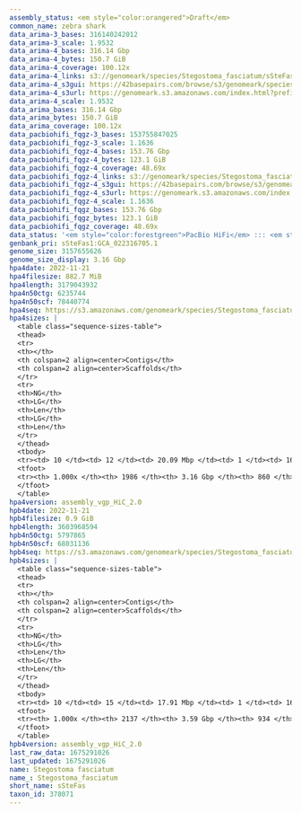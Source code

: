 ```yaml
---
assembly_status: <em style="color:orangered">Draft</em>
common_name: zebra shark
data_arima-3_bases: 316140242012
data_arima-3_scale: 1.9532
data_arima-4_bases: 316.14 Gbp
data_arima-4_bytes: 150.7 GiB
data_arima-4_coverage: 100.12x
data_arima-4_links: s3://genomeark/species/Stegostoma_fasciatum/sSteFas4/genomic_data/arima/<br>
data_arima-4_s3gui: https://42basepairs.com/browse/s3/genomeark/species/Stegostoma_fasciatum/sSteFas4/genomic_data/arima/
data_arima-4_s3url: https://genomeark.s3.amazonaws.com/index.html?prefix=species/Stegostoma_fasciatum/sSteFas4/genomic_data/arima/
data_arima-4_scale: 1.9532
data_arima_bases: 316.14 Gbp
data_arima_bytes: 150.7 GiB
data_arima_coverage: 100.12x
data_pacbiohifi_fqgz-3_bases: 153755847025
data_pacbiohifi_fqgz-3_scale: 1.1636
data_pacbiohifi_fqgz-4_bases: 153.76 Gbp
data_pacbiohifi_fqgz-4_bytes: 123.1 GiB
data_pacbiohifi_fqgz-4_coverage: 48.69x
data_pacbiohifi_fqgz-4_links: s3://genomeark/species/Stegostoma_fasciatum/sSteFas4/genomic_data/pacbio_hifi/<br>
data_pacbiohifi_fqgz-4_s3gui: https://42basepairs.com/browse/s3/genomeark/species/Stegostoma_fasciatum/sSteFas4/genomic_data/pacbio_hifi/
data_pacbiohifi_fqgz-4_s3url: https://genomeark.s3.amazonaws.com/index.html?prefix=species/Stegostoma_fasciatum/sSteFas4/genomic_data/pacbio_hifi/
data_pacbiohifi_fqgz-4_scale: 1.1636
data_pacbiohifi_fqgz_bases: 153.76 Gbp
data_pacbiohifi_fqgz_bytes: 123.1 GiB
data_pacbiohifi_fqgz_coverage: 48.69x
data_status: '<em style="color:forestgreen">PacBio HiFi</em> ::: <em style="color:forestgreen">Arima</em>'
genbank_pri: sSteFas1:GCA_022316705.1
genome_size: 3157655626
genome_size_display: 3.16 Gbp
hpa4date: 2022-11-21
hpa4filesize: 882.7 MiB
hpa4length: 3179043932
hpa4n50ctg: 6235744
hpa4n50scf: 78440774
hpa4seq: https://s3.amazonaws.com/genomeark/species/Stegostoma_fasciatum/sSteFas4/assembly_vgp_HiC_2.0/sSteFas4.HiC.hap1.20221121.fasta.gz
hpa4sizes: |
  <table class="sequence-sizes-table">
  <thead>
  <tr>
  <th></th>
  <th colspan=2 align=center>Contigs</th>
  <th colspan=2 align=center>Scaffolds</th>
  </tr>
  <tr>
  <th>NG</th>
  <th>LG</th>
  <th>Len</th>
  <th>LG</th>
  <th>Len</th>
  </tr>
  </thead>
  <tbody>
  <tr><td> 10 </td><td> 12 </td><td> 20.09 Mbp </td><td> 1 </td><td> 163.09 Mbp </td></tr>  <tr><td> 20 </td><td> 31 </td><td> 15.30 Mbp </td><td> 4 </td><td> 130.64 Mbp </td></tr>  <tr><td> 30 </td><td> 56 </td><td> 10.71 Mbp </td><td> 6 </td><td> 108.38 Mbp </td></tr>  <tr><td> 40 </td><td> 90 </td><td> 8.21 Mbp </td><td> 9 </td><td> 96.42 Mbp </td></tr>  <tr style="background-color:#cccccc;"><td> 50 </td><td> 133 </td><td style="background-color:#88ff88;"> 6.24 Mbp </td><td> 13 </td><td style="background-color:#88ff88;"> 78.44 Mbp </td></tr>  <tr><td> 60 </td><td> 192 </td><td> 4.81 Mbp </td><td> 18 </td><td> 62.29 Mbp </td></tr>  <tr><td> 70 </td><td> 276 </td><td> 3.03 Mbp </td><td> 24 </td><td> 51.52 Mbp </td></tr>  <tr><td> 80 </td><td> 406 </td><td> 1.93 Mbp </td><td> 30 </td><td> 41.83 Mbp </td></tr>  <tr><td> 90 </td><td> 635 </td><td> 0.94 Mbp </td><td> 42 </td><td> 15.89 Mbp </td></tr>  <tr><td> 100 </td><td> 1985 </td><td> 7.96 Kbp </td><td> 859 </td><td> 7.96 Kbp </td></tr>  </tbody>
  <tfoot>
  <tr><th> 1.000x </th><th> 1986 </th><th> 3.16 Gbp </th><th> 860 </th><th> 3.18 Gbp </th></tr>
  </tfoot>
  </table>
hpa4version: assembly_vgp_HiC_2.0
hpb4date: 2022-11-21
hpb4filesize: 0.9 GiB
hpb4length: 3603968594
hpb4n50ctg: 5797865
hpb4n50scf: 68031136
hpb4seq: https://s3.amazonaws.com/genomeark/species/Stegostoma_fasciatum/sSteFas4/assembly_vgp_HiC_2.0/sSteFas4.HiC.hap2.20221121.fasta.gz
hpb4sizes: |
  <table class="sequence-sizes-table">
  <thead>
  <tr>
  <th></th>
  <th colspan=2 align=center>Contigs</th>
  <th colspan=2 align=center>Scaffolds</th>
  </tr>
  <tr>
  <th>NG</th>
  <th>LG</th>
  <th>Len</th>
  <th>LG</th>
  <th>Len</th>
  </tr>
  </thead>
  <tbody>
  <tr><td> 10 </td><td> 15 </td><td> 17.91 Mbp </td><td> 1 </td><td> 166.56 Mbp </td></tr>  <tr><td> 20 </td><td> 39 </td><td> 12.91 Mbp </td><td> 4 </td><td> 114.86 Mbp </td></tr>  <tr><td> 30 </td><td> 70 </td><td> 10.12 Mbp </td><td> 8 </td><td> 102.24 Mbp </td></tr>  <tr><td> 40 </td><td> 112 </td><td> 7.64 Mbp </td><td> 11 </td><td> 82.41 Mbp </td></tr>  <tr style="background-color:#cccccc;"><td> 50 </td><td> 166 </td><td style="background-color:#88ff88;"> 5.80 Mbp </td><td> 16 </td><td style="background-color:#88ff88;"> 68.03 Mbp </td></tr>  <tr><td> 60 </td><td> 235 </td><td> 4.58 Mbp </td><td> 22 </td><td> 59.48 Mbp </td></tr>  <tr><td> 70 </td><td> 328 </td><td> 3.33 Mbp </td><td> 29 </td><td> 49.85 Mbp </td></tr>  <tr><td> 80 </td><td> 459 </td><td> 2.09 Mbp </td><td> 38 </td><td> 31.85 Mbp </td></tr>  <tr><td> 90 </td><td> 703 </td><td> 0.99 Mbp </td><td> 74 </td><td> 4.56 Mbp </td></tr>  <tr><td> 100 </td><td> 2136 </td><td> 13.88 Kbp </td><td> 933 </td><td> 13.88 Kbp </td></tr>  </tbody>
  <tfoot>
  <tr><th> 1.000x </th><th> 2137 </th><th> 3.59 Gbp </th><th> 934 </th><th> 3.60 Gbp </th></tr>
  </tfoot>
  </table>
hpb4version: assembly_vgp_HiC_2.0
last_raw_data: 1675291026
last_updated: 1675291026
name: Stegostoma fasciatum
name_: Stegostoma_fasciatum
short_name: sSteFas
taxon_id: 378071
---
```

